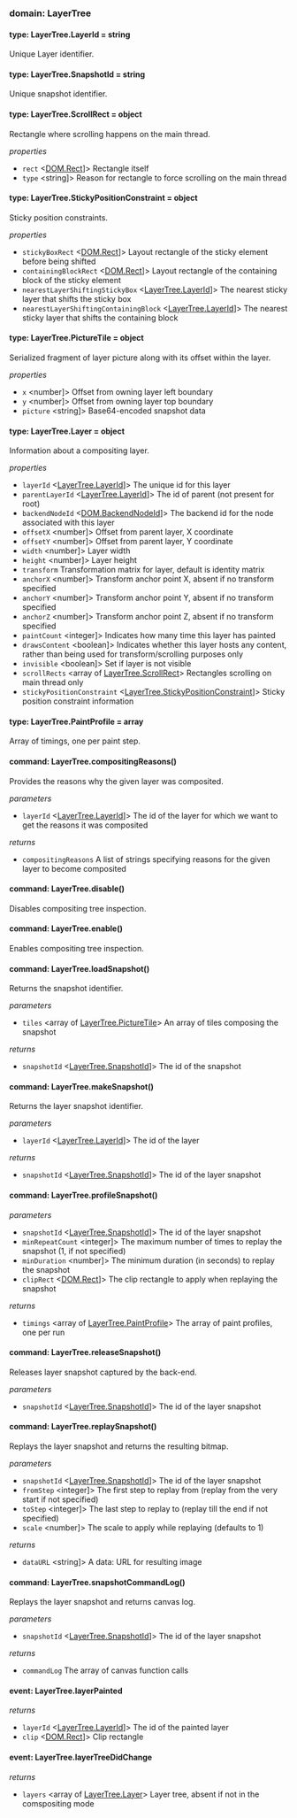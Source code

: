 
### domain: LayerTree

#### type: LayerTree.LayerId = string

Unique Layer identifier.

#### type: LayerTree.SnapshotId = string

Unique snapshot identifier.

#### type: LayerTree.ScrollRect = object

Rectangle where scrolling happens on the main thread.

*properties*
  - `rect` <[DOM.Rect]]> Rectangle itself
  - `type` <string]> Reason for rectangle to force scrolling on the main thread

#### type: LayerTree.StickyPositionConstraint = object

Sticky position constraints.

*properties*
  - `stickyBoxRect` <[DOM.Rect]]> Layout rectangle of the sticky element before being shifted
  - `containingBlockRect` <[DOM.Rect]]> Layout rectangle of the containing block of the sticky element
  - `nearestLayerShiftingStickyBox` <[LayerTree.LayerId]]> The nearest sticky layer that shifts the sticky box
  - `nearestLayerShiftingContainingBlock` <[LayerTree.LayerId]]> The nearest sticky layer that shifts the containing block

#### type: LayerTree.PictureTile = object

Serialized fragment of layer picture along with its offset within the layer.

*properties*
  - `x` <number]> Offset from owning layer left boundary
  - `y` <number]> Offset from owning layer top boundary
  - `picture` <string]> Base64-encoded snapshot data

#### type: LayerTree.Layer = object

Information about a compositing layer.

*properties*
  - `layerId` <[LayerTree.LayerId]]> The unique id for this layer
  - `parentLayerId` <[LayerTree.LayerId]]> The id of parent (not present for root)
  - `backendNodeId` <[DOM.BackendNodeId]]> The backend id for the node associated with this layer
  - `offsetX` <number]> Offset from parent layer, X coordinate
  - `offsetY` <number]> Offset from parent layer, Y coordinate
  - `width` <number]> Layer width
  - `height` <number]> Layer height
  - `transform` <array of number> Transformation matrix for layer, default is identity matrix
  - `anchorX` <number]> Transform anchor point X, absent if no transform specified
  - `anchorY` <number]> Transform anchor point Y, absent if no transform specified
  - `anchorZ` <number]> Transform anchor point Z, absent if no transform specified
  - `paintCount` <integer]> Indicates how many time this layer has painted
  - `drawsContent` <boolean]> Indicates whether this layer hosts any content, rather than being used for
transform/scrolling purposes only
  - `invisible` <boolean]> Set if layer is not visible
  - `scrollRects` <array of [LayerTree.ScrollRect]> Rectangles scrolling on main thread only
  - `stickyPositionConstraint` <[LayerTree.StickyPositionConstraint]]> Sticky position constraint information

#### type: LayerTree.PaintProfile = array

Array of timings, one per paint step.

#### command: LayerTree.compositingReasons()

Provides the reasons why the given layer was composited.

*parameters*
- `layerId` <[LayerTree.LayerId]]> The id of the layer for which we want to get the reasons it was composited

*returns*
- `compositingReasons` <array of string> A list of strings specifying reasons for the given layer to become composited

#### command: LayerTree.disable()

Disables compositing tree inspection.

#### command: LayerTree.enable()

Enables compositing tree inspection.

#### command: LayerTree.loadSnapshot()

Returns the snapshot identifier.

*parameters*
- `tiles` <array of [LayerTree.PictureTile]> An array of tiles composing the snapshot

*returns*
- `snapshotId` <[LayerTree.SnapshotId]]> The id of the snapshot

#### command: LayerTree.makeSnapshot()

Returns the layer snapshot identifier.

*parameters*
- `layerId` <[LayerTree.LayerId]]> The id of the layer

*returns*
- `snapshotId` <[LayerTree.SnapshotId]]> The id of the layer snapshot

#### command: LayerTree.profileSnapshot()

*parameters*
- `snapshotId` <[LayerTree.SnapshotId]]> The id of the layer snapshot
- `minRepeatCount` <integer]> The maximum number of times to replay the snapshot (1, if not specified)
- `minDuration` <number]> The minimum duration (in seconds) to replay the snapshot
- `clipRect` <[DOM.Rect]]> The clip rectangle to apply when replaying the snapshot

*returns*
- `timings` <array of [LayerTree.PaintProfile]> The array of paint profiles, one per run

#### command: LayerTree.releaseSnapshot()

Releases layer snapshot captured by the back-end.

*parameters*
- `snapshotId` <[LayerTree.SnapshotId]]> The id of the layer snapshot

#### command: LayerTree.replaySnapshot()

Replays the layer snapshot and returns the resulting bitmap.

*parameters*
- `snapshotId` <[LayerTree.SnapshotId]]> The id of the layer snapshot
- `fromStep` <integer]> The first step to replay from (replay from the very start if not specified)
- `toStep` <integer]> The last step to replay to (replay till the end if not specified)
- `scale` <number]> The scale to apply while replaying (defaults to 1)

*returns*
- `dataURL` <string]> A data: URL for resulting image

#### command: LayerTree.snapshotCommandLog()

Replays the layer snapshot and returns canvas log.

*parameters*
- `snapshotId` <[LayerTree.SnapshotId]]> The id of the layer snapshot

*returns*
- `commandLog` <array of object> The array of canvas function calls

#### event: LayerTree.layerPainted

*returns*
- `layerId` <[LayerTree.LayerId]]> The id of the painted layer
- `clip` <[DOM.Rect]]> Clip rectangle

#### event: LayerTree.layerTreeDidChange

*returns*
- `layers` <array of [LayerTree.Layer]> Layer tree, absent if not in the comspositing mode

[DOM.Rect]: layertree.md#domrect
[LayerTree.LayerId]: layertree.md#layertreelayerid
[DOM.BackendNodeId]: layertree.md#dombackendnodeid
[LayerTree.ScrollRect]: layertree.md#layertreescrollrect
[LayerTree.StickyPositionConstraint]: layertree.md#layertreestickypositionconstraint
[LayerTree.PictureTile]: layertree.md#layertreepicturetile
[LayerTree.SnapshotId]: layertree.md#layertreesnapshotid
[LayerTree.PaintProfile]: layertree.md#layertreepaintprofile
[LayerTree.Layer]: layertree.md#layertreelayer